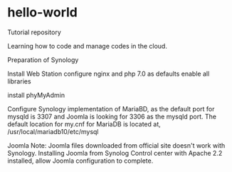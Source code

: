 # hello-world
Tutorial repository

Learning how to code and manage codes in the cloud.


Preparation of Synology

Install Web Station
configure nginx and php 7.0 as defaults
enable all libraries

install phyMyAdmin

Configure Synology implementation of MariaBD, as the default port for mysqld is 3307 and Joomla is looking for 3306 as the mysqld port. 
The default location for my.cnf for MariaDB is located at,
/usr/local/mariadb10/etc/mysql

Joomla
Note: Joomla files downloaded from official site doesn't work with Synology. Installing Joomla from Synolog Control center with Apache 2.2 installed, allow Joomla configuration to complete.
